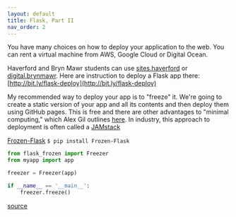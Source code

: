 ```yaml
---
layout: default
title: Flask, Part II
nav_order: 2
---
```


You have many choices on how to deploy your application to the web.  You can rent a virtual machine from AWS, Google Cloud or Digital Ocean.  

Haverford and Bryn Mawr students can use [sites.haverford](sites.haverford.edu) or [digital.brynmawr](digital.brynmawr.edu).
Here are instruction to deploy a Flask app there: [http://bit.ly/flask-deploy](http://bit.ly/flask-deploy)

My recommended way to deploy your app is to "freeze" it.  We're going to create a static version of your app and all its contents and then deploy them using GitHub pages. This is free and there are other advantages to "minimal computing," which Alex Gil outlines [here](https://des4div.library.northeastern.edu/design-for-diversity-the-case-of-ed-alex-gil/).  In industry, this approach to deployment is often called a [JAMstack](https://jamstack.org/)

[Frozen-Flask](https://pythonhosted.org/Frozen-Flask/)
`$ pip install Frozen-Flask`

```python
from flask_frozen import Freezer
from myapp import app

freezer = Freezer(app)

if __name__ == '__main__':
    freezer.freeze()
```

[source](https://medium.com/@francescaguiducci/how-to-build-a-simple-personal-website-with-python-flask-and-netlify-d800c97c283d)
